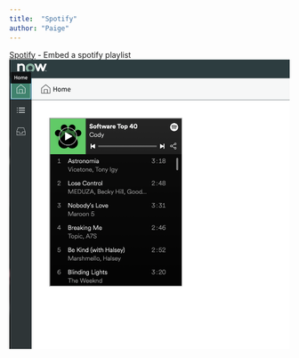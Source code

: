 ```yaml
---
title:  "Spotify"
author: "Paige"
---
```


[Spotify](https://github.com/NowComponents/spotify) - Embed a spotify playlist
![Spotify](./assets/images/Spotify.png)
